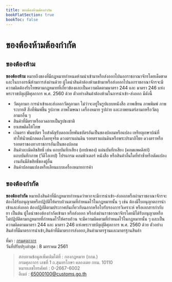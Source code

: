 ```yaml
---
title: ของต้องห้ามต้องกำกัด
bookFlatSection: true
bookToc: false
---
```

ของต้องห้ามต้องกำกัด
=====

## ของต้องห้าม

**ของต้องห้าม** หมายถึงของที่มีกฎหมายกำหนดห้ามนำเข้ามาหรือส่งออกไปนอกราชอาณาจักรโดยเด็ดขาด และในบางกรณีห้ามการส่งผ่านด้วย ผู้ใดนำสินค้าต้องห้ามเข้ามาหรือส่งออกไปนอกราชอาณาจักรจะมีความผิดต้องรับโทษตามกฎหมายที่เกี่ยวข้องและเป็นความผิดตามมาตรา 244 และ มาตรา 246 แห่งพระราชบัญญัติศุลกากร พ.ศ. 2560 ด้วย ตัวอย่างสินค้าต้องห้ามในการนำเข้า-ส่งออก มีดังนี้

- วัตถุลามก การนำเข้าและส่งออกวัตถุลามก ไม่ว่าจะอยู่ในรูปแบบหนังสือ ภาพเขียน ภาพพิมพ์ ภาพระบายสี สิ่งที่พิมพ์ขึ้น รูปภาพ ภาพโฆษณา เครื่องหมาย รูปถ่าย และภาพยนตร์ลามกหรือวัตถุลามกอื่น ๆ 
- สินค้าที่มีตราหรือลวดลายเป็นรูปธงชาติ 
- ยาเสพติดให้โทษ 
- เงินตรา พันธบัตร ใบสำคัญรับดอกเบี้ยพันธบัตรอันเป็นของปลอมหรือแปลง เหรียญกษาปณ์ที่ทำให้น้ำหนักลดลงโดยทุจริต ดวงตราแผ่นดิน รอยตราแผ่นดินหรือพระปรมาภิไธย ดวงตราหรือรอยตราของทางราชการอันเป็นของปลอม 
- สินค้าละเมิดลิขสิทธิ์ เช่น แถบบันทึกเสียง (เทปเพลง) แผ่นบันทึกเสียง (คอมแพคดิสก์) แถบบันทึกภาพ (วีดีโอเทป) โปรแกรม คอมพิวเตอร์ หนังสือ หรือสินค้าอื่นใดที่ทำซ้ำหรือดัดแปลงงานอันมีลิขสิทธิ์ของผู้อื่น 
- สินค้าปลอมแปลงหรือเลียนแบบเครื่องหมายการค้า

## ของต้องกำกัด

**ของต้องกำกัด** หมายถึงสินค้าที่มีกฎหมายกำหนดว่าหากจะมีการนำเข้า-ส่งออกหรือผ่านราชอาณาจักรจะต้องได้รับอนุญาตหรือปฏิบัติให้ครบถ้วนตามที่กำหนดไว้ในกฎหมายนั้น ๆ เช่น ต้องมีใบอนุญาตการนำเข้าและส่งออก ต้องปฏิบัติตามประกาศอันเกี่ยวกับฉลากหรือใบรับรองการวิเคราะห์ หรือเอกสารกำกับยา เป็นต้น ผู้ใดนำของต้องกำกัดเข้ามา หรือส่งออก หรือส่งผ่านราชอาณาจักรโดยมิได้รับอนุญาตหรือไม่ปฏิบัติตามกฎหมายที่กำหนดไว้ให้ครบถ้วน จะมีความผิดตามที่กำหนดไว้ในกฎหมายนั้น ๆ และเป็นความผิดตามมาตรา 244 และ มาตรา 246 แห่งพระราชบัญญัติศุลกากร พ.ศ. 2560 ด้วย ตัวอย่างสินค้าที่มีมาตรการนำเข้า,สินค้าที่มีมาตรการส่งออก,สินค้ามาตรฐานและมาตรฐานสินค้า

ที่มา : [กรมศุลกากร](http://www.customs.go.th/cont_strc_simple.php?ini_content=business_160426_03_160930_01_160930_01&ini_menu=menu_goods_control_permit&lang=th&left_menu=menu_goods_control_permit)  
วันที่ปรับปรุงล่าสุด : 8 มกราคม 2561  

> สอบถามข้อมูลเพิ่มเติมได้ที่ : กองกฎหมาย (กกม.)  
กรมศุลกากร เลขที่ 1 ถ.สุนทรโกษา คลองเตย กทม. 10110  
หมายเลขโทรศัพท์ : 0-2667-6002  
อีเมล์ : 65000100@customs.go.th  

